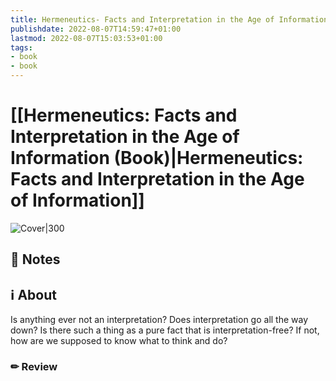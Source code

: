 ```yaml
---
title: Hermeneutics- Facts and Interpretation in the Age of Information (Book)
publishdate: 2022-08-07T14:59:47+01:00
lastmod: 2022-08-07T15:03:53+01:00
tags: 
- book
- book
---
```






# [[Hermeneutics: Facts and Interpretation in the Age of Information (Book)|Hermeneutics: Facts and Interpretation in the Age of Information]]



![Cover|300]()



## 📝 Notes







## ℹ️ About



Is anything ever not an interpretation? Does interpretation go all the way down? Is there such a thing as a pure fact that is interpretation-free? If not, how are we supposed to know what to think and do?



### ✏ Review







